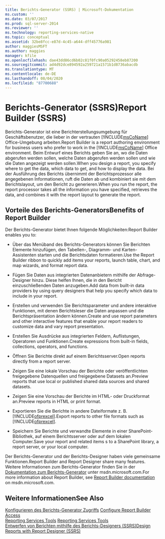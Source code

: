 ```yaml
---
title: Berichts-Generator (SSRS) | Microsoft-Dokumentation
ms.custom: ''
ms.date: 03/07/2017
ms.prod: sql-server-2014
ms.reviewer: ''
ms.technology: reporting-services-native
ms.topic: conceptual
ms.assetid: 32be8fcc-e87d-4c45-a644-dff45776a981
author: maggiesMSFT
ms.author: maggies
manager: kfile
ms.openlocfilehash: dae43dd86cd6b02c81f0fc90a05292458eb87200
ms.sourcegitcommit: ad4d92dce894592a259721a1571b1d8736abacdb
ms.translationtype: MT
ms.contentlocale: de-DE
ms.lasthandoff: 08/04/2020
ms.locfileid: "87700688"
---
```

# <a name="report-builder-ssrs"></a><span data-ttu-id="2f11b-102">Berichts-Generator (SSRS)</span><span class="sxs-lookup"><span data-stu-id="2f11b-102">Report Builder (SSRS)</span></span>
  <span data-ttu-id="2f11b-103">Berichts-Generator ist eine Berichterstellungsumgebung für Geschäftsbenutzer, die lieber in der vertrauten [!INCLUDE[msCoName](../../includes/msconame-md.md)] Office-Umgebung arbeiten.</span><span class="sxs-lookup"><span data-stu-id="2f11b-103">Report Builder is a report authoring environment for business users who prefer to work in the [!INCLUDE[msCoName](../../includes/msconame-md.md)] Office environment.</span></span> <span data-ttu-id="2f11b-104">Beim Entwurf eines Berichts geben Sie an, wo die Daten abgerufen werden sollen, welche Daten abgerufen werden sollen und wie die Daten angezeigt werden sollen.</span><span class="sxs-lookup"><span data-stu-id="2f11b-104">When you design a report, you specify where to get the data, which data to get, and how to display the data.</span></span> <span data-ttu-id="2f11b-105">Bei der Ausführung des Berichts übernimmt der Berichtsprozessor alle angegebenen Informationen, ruft die Daten ab und kombiniert sie mit dem Berichtslayout, um den Bericht zu generieren.</span><span class="sxs-lookup"><span data-stu-id="2f11b-105">When you run the report, the report processor takes all the information you have specified, retrieves the data, and combines it with the report layout to generate the report.</span></span>  
  
## <a name="benefits-of-report-builder"></a><span data-ttu-id="2f11b-106">Vorteile des Berichts-Generators</span><span class="sxs-lookup"><span data-stu-id="2f11b-106">Benefits of Report Builder</span></span>  
 <span data-ttu-id="2f11b-107">Der Berichts-Generator bietet Ihnen folgende Möglichkeiten:</span><span class="sxs-lookup"><span data-stu-id="2f11b-107">Report Builder enables you to:</span></span>  
  
-   <span data-ttu-id="2f11b-108">Über das Menüband des Berichts-Generators können Sie Berichten Elemente hinzufügen, den Tabellen-, Diagramm- und Karten-Assistenten starten und die Berichtsdaten formatieren.</span><span class="sxs-lookup"><span data-stu-id="2f11b-108">Use the Report Builder ribbon to quickly add items your reports, launch table, chart, and map wizards, and format report data.</span></span>  
  
-   <span data-ttu-id="2f11b-109">Fügen Sie Daten aus integrierten Datenanbietern mithilfe der Abfrage-Designer hinzu. Diese helfen Ihnen, die in den Bericht einzuschließenden Daten anzugeben.</span><span class="sxs-lookup"><span data-stu-id="2f11b-109">Add data from built-in data providers by using query designers that help you specify which data to include in your report.</span></span>  
  
-   <span data-ttu-id="2f11b-110">Erstellen und verwenden Sie Berichtsparameter und andere interaktive Funktionen, mit denen Berichtsleser die Daten anpassen und die Berichtspräsentation ändern können.</span><span class="sxs-lookup"><span data-stu-id="2f11b-110">Create and use report parameters and other interactive features that enable your report readers to customize data and vary report presentation.</span></span>  
  
-   <span data-ttu-id="2f11b-111">Erstellen Sie Ausdrücke aus integrierten Feldern, Auflistungen, Operatoren und Funktionen.</span><span class="sxs-lookup"><span data-stu-id="2f11b-111">Create expressions from built-in fields, collections, operators, and functions.</span></span>  
  
-   <span data-ttu-id="2f11b-112">Öffnen Sie Berichte direkt auf einem Berichtsserver.</span><span class="sxs-lookup"><span data-stu-id="2f11b-112">Open reports directly from a report server.</span></span>  
  
-   <span data-ttu-id="2f11b-113">Zeigen Sie eine lokale Vorschau der Berichte oder veröffentlichten freigegebene Datenquellen und freigegebene Datasets an.</span><span class="sxs-lookup"><span data-stu-id="2f11b-113">Preview reports that use local or published shared data sources and shared datasets.</span></span>  
  
-   <span data-ttu-id="2f11b-114">Zeigen Sie eine Vorschau der Berichte im HTML- oder Druckformat an.</span><span class="sxs-lookup"><span data-stu-id="2f11b-114">Preview reports in HTML or print format.</span></span>  
  
-   <span data-ttu-id="2f11b-115">Exportieren Sie die Berichte in andere Dateiformate z. B. [!INCLUDE[ofprexcel](../../includes/ofprexcel-md.md)].</span><span class="sxs-lookup"><span data-stu-id="2f11b-115">Export reports to other file formats such as [!INCLUDE[ofprexcel](../../includes/ofprexcel-md.md)].</span></span>  
  
-   <span data-ttu-id="2f11b-116">Speichern Sie Berichte und verwandte Elemente in einer SharePoint-Bibliothek, auf einem Berichtsserver oder auf dem lokalen Computer.</span><span class="sxs-lookup"><span data-stu-id="2f11b-116">Save your report and related items s to a SharePoint library, a report server, or your local computer.</span></span>  
  
 <span data-ttu-id="2f11b-117">Der Berichts-Generator und der Berichts-Designer haben viele gemeinsame Funktionen.</span><span class="sxs-lookup"><span data-stu-id="2f11b-117">Report Builder and Report Designer share many features.</span></span> <span data-ttu-id="2f11b-118">Weitere Informationen zum Berichts-Generator finden Sie in der [Dokumentation zum Berichts-Generator](https://go.microsoft.com/fwlink/?LinkId=154494) unter msdn.microsoft.com.</span><span class="sxs-lookup"><span data-stu-id="2f11b-118">For more information about Report Builder, see [Report Builder documentation](https://go.microsoft.com/fwlink/?LinkId=154494) on msdn.microsoft.com.</span></span>  
  
## <a name="see-also"></a><span data-ttu-id="2f11b-119">Weitere Informationen</span><span class="sxs-lookup"><span data-stu-id="2f11b-119">See Also</span></span>  
 <span data-ttu-id="2f11b-120">[Konfigurieren des Berichts-Generator Zugriffs](../report-server/configure-report-builder-access.md) </span><span class="sxs-lookup"><span data-stu-id="2f11b-120">[Configure Report Builder Access](../report-server/configure-report-builder-access.md) </span></span>  
 <span data-ttu-id="2f11b-121">[Reporting Services Tools](reporting-services-tools.md) </span><span class="sxs-lookup"><span data-stu-id="2f11b-121">[Reporting Services Tools](reporting-services-tools.md) </span></span>  
 [<span data-ttu-id="2f11b-122">Entwerfen von Berichten mithilfe des Berichts-Designers (SSRS)</span><span class="sxs-lookup"><span data-stu-id="2f11b-122">Design Reports with Report Designer &#40;SSRS&#41;</span></span>](design-reporting-services-paginated-reports-with-report-designer-ssrs.md)  
  
  
